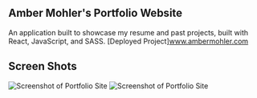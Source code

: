 ## Amber Mohler's Portfolio Website
An application built to showcase my resume and past projects, built with React, JavaScript, and SASS. 
[Deployed Project]www.ambermohler.com

## Screen Shots
![Screenshot of Portfolio Site](https://live.staticflickr.com/65535/50706148863_15903ffe33_n.jpg)
![Screenshot of Portfolio Site](https://live.staticflickr.com/65535/50706884756_493e1b12f9_n.jpg)

